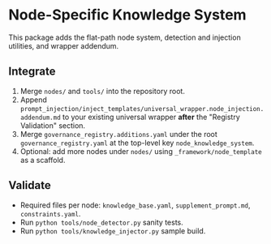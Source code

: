 # Node-Specific Knowledge System

This package adds the flat-path node system, detection and injection utilities, and wrapper addendum.

## Integrate

1. Merge `nodes/` and `tools/` into the repository root.
2. Append `prompt_injection/inject_templates/universal_wrapper.node_injection.addendum.md` to your existing universal wrapper **after** the "Registry Validation" section.
3. Merge `governance_registry.additions.yaml` under the root `governance_registry.yaml` at the top-level key `node_knowledge_system`.
4. Optional: add more nodes under `nodes/` using `_framework/node_template` as a scaffold.

## Validate

- Required files per node: `knowledge_base.yaml`, `supplement_prompt.md`, `constraints.yaml`.
- Run `python tools/node_detector.py` sanity tests.
- Run `python tools/knowledge_injector.py` sample build.
